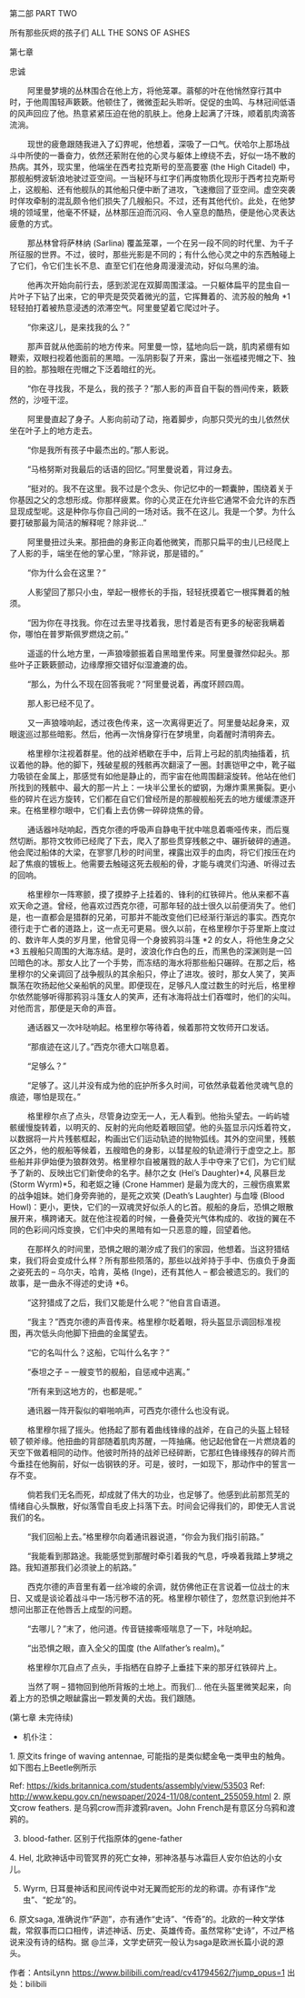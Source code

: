 第二部 PART TWO 

所有那些灰烬的孩子们 ALL THE SONS OF ASHES 



第七章 

忠诚 

        阿里曼梦境的丛林围合在他上方，将他笼罩。蓊郁的叶在他悄然穿行其中时，于他周围轻声簌簌。他顿住了，微微歪起头聆听。促促的虫鸣、与林冠间低语的风声回应了他。热意紧紧压迫在他的肌肤上。他身上起满了汗珠，顺着肌肉滴答流淌。

        现世的疲惫跟随我进入了幻界呢，他想着，深吸了一口气。伏哈尔上那场战斗中所使的一番奋力，依然还萦附在他的心灵与躯体上缭绕不去，好似一场不散的热病。其外，现实里，他端坐在西考拉克斯号的至高要塞 (the High Citadel) 中，那舰船劈波斩浪地驶过亚空间。一当秘环与红字们再度物质化现形于西考拉克斯号上，这舰船、还有他舰队的其他船只便中断了进攻，飞速撤回了亚空间。虚空突袭时佯攻牵制的混乱颇令他们损失了几艘船只。不过，还有其他代价。此处，在他梦境的领域里，他毫不怀疑，丛林那压迫而沉闷、令人窒息的酷热，便是他心灵表达疲惫的方式。

        那丛林曾将萨林纳 (Sarlina) 覆盖笼罩，一个在另一段不同的时代里、为千子所征服的世界。不过，彼时，那些光影是不同的；有什么他心灵之中的东西触碰上了它们，令它们生长不息、直至它们在他身周漫漫流动，好似乌黑的油。

        他再次开始向前行去，感到淤泥在双脚周围漾溢。一只躯体扁平的昆虫自一片叶子下钻了出来，它的甲壳是荧荧着微光的蓝，它挥舞着的、流苏般的触角 *1 轻轻拍打着被热意浸透的浓滞空气。阿里曼望着它爬过叶子。

        “你来这儿，是来找我的么？”

        那声音就从他面前的地方传来。阿里曼一惊，猛地向后一跳，肌肉紧绷有如鞭索，双眼扫视着他面前的黑暗。一泓阴影裂了开来，露出一张褴褛兜帽之下、独目的脸。那独眼在兜帽之下泛着暗红的光。

        “你在寻找我，不是么，我的孩子？”那人影的声音自干裂的唇间传来，簌簌然的，沙哑干涩。

        阿里曼直起了身子。人影向前动了动，拖着脚步，向那只荧光的虫儿依然伏坐在叶子上的地方走去。

        “你是我所有孩子中最杰出的。”那人影说。

        “马格努斯对我最后的话语的回忆。”阿里曼说着，背过身去。

        “挺对的。我不在这里。我不过是个念头、你记忆中的一颗囊肿，围绕着关于你基因之父的念想形成。你那样疲累。你的心灵正在允许些它通常不会允许的东西显现成型呢。这是种你与你自己间的一场对话。我不在这儿。我是一个梦。为什么要打破那最为简洁的解释呢？除非说…”

        阿里曼扭过头来。那扭曲的身影正向着他微笑，而那只扁平的虫儿已经爬上了人影的手，端坐在他的掌心里，“除非说，那是错的。”

        “你为什么会在这里？”

        人影望回了那只小虫，举起一根修长的手指，轻轻抚摸着它一根挥舞着的触须。

        “因为你在寻找我。你在过去里寻找着我，思忖着是否有更多的秘密我瞒着你，哪怕在普罗斯佩罗燃烧之前。”

        遥遥的什么地方里，一声狼嚎颤振着自黑暗里传来。阿里曼骤然仰起头。那些叶子正簌簌颤动，边缘摩擦交错好似湿漉漉的齿。

        “那么，为什么不现在回答我呢？”阿里曼说着，再度环顾四周。

        那人影已经不见了。

        又一声狼嚎响起，透过夜色传来，这一次离得更近了。阿里曼站起身来，双眼逡巡过那些暗影。然后，他再一次悄身穿行在梦境里，向着醒时清明奔去。





        格里穆尔注视着群星。他的战斧栖歇在手中，后背上弓起的肌肉抽搐着，抗议着他的静。他的脚下，残破星舰的残骸再次翻滚了一圈。封裹铠甲之中，靴子磁力吸锁在金属上，那感觉有如他是静止的，而宇宙在他周围翻滚旋转。他站在他们所找到的残骸中、最大的那一片上：一块半公里长的塑钢，为爆炸熏黑撕裂。更小些的碎片在远方旋转，它们都在自它们曾经所是的那艘舰船死去的地方缓缓漂逐开来。在格里穆尔眼中，它们看上去仿佛一碎碎烧焦的骨。

        通话器咔哒响起，西克尔德的呼吸声自静电干扰中喘息着嘶哑传来，而后戛然切断。那符文牧师已经爬了下去，爬入了那些贯穿残骸之中、碾折破碎的通道。他会爬过船体的大梁，在寥寥几秒的时间里，裸露出双手的血肉，将它们按压在灼起了焦痕的镀板上。他需要去触碰这死去舰船的骨，才能与魂灵们沟通、听得过去的回响。

        格里穆尔一阵寒颤，摸了摸脖子上挂着的、锋利的红铁碎片。他从来都不喜欢天命之道。曾经，他喜欢过西克尔德，可那年轻的战士很久以前便消失了。他们是，也一直都会是猎群的兄弟，可那并不能改变他们已经渐行渐远的事实。西克尔德行走于亡者的道路上，这一点无可更易。很久以前，在格里穆尔于芬里斯上度过的、数许年人类的岁月里，他曾见得一个身披鸦羽斗篷 *2 的女人，将他生身之父 *3 五艘船只周围的大海冻结。是时，波浪化作白色的丘，而黑色的深渊则是一凹凹暗色的冰。那女人比了一个手势，而冻结的海水将那些船只碾碎。在那之后，格里穆尔的父亲调回了战争舰队的其余船只，停止了进攻。彼时，那女人笑了，笑声飘荡在吹扬起他父亲船帆的风里。即便现在，足够凡人度过数生的时光后，格里穆尔依然能够听得那鸦羽斗篷女人的笑声，还有冰海将战士们吞噬时，他们的尖叫。对他而言，那便是天命的声音。

        通话器又一次咔哒响起。格里穆尔等待着，候着那符文牧师开口发话。

        “那痕迹在这儿了。”西克尔德大口喘息着。

        “足够么？”

        “足够了。这儿并没有成为他的庇护所多久时间，可依然承载着他灵魂气息的痕迹，哪怕是现在。”

        格里穆尔点了点头，尽管身边空无一人，无人看到。他抬头望去。一屿屿墟骸缓慢旋转着，以明灭的、反射的光向他眨着眼回望。他的头盔显示闪烁着符文，以数据将一片片残骸框起，构画出它们运动轨迹的抛物弧线。其外的空间里，残骸区之外，他的舰船等候着，五艘暗色的身影，以彗星般的轨迹滑行于虚空之上。那些船并非伊始便为狼群效劳。格里穆尔自被屠戮的敌人手中夺来了它们，为它们赋予了新的、反映出它们新使命的名字。赫尔之女 (Hel’s Daughter)*4, 风暴巨龙 (Storm Wyrm)*5，和老妪之锤 (Crone Hammer) 是最为庞大的，三艘伤痕累累的战争姐妹。她们身旁奔驰的，是死之欢笑 (Death’s Laughter) 与血嚎 (Blood Howl)：更小，更快，它们的一双魂灵好似杀人的匕首。舰船的身后，恐惧之眼散展开来，横跨诸天。就在他注视着的时候，一叠叠荧光气体构成的、收拢的翼在不同的色彩间闪烁变换，它们中央的黑暗有如一只恶意的瞳，回望着他。

        在那样久的时间里，恐惧之眼的潮汐成了我们的家园，他想着。当这狩猎结束，我们将会变成什么样？所有那些陨落的，那些以战斧持于手中、伤痕负于身面之姿死去的 – 乌尔夫，哈肯，英格 (Inge)，还有其他人 – 都会被遗忘的。我们的故事，是一曲永不得述的史诗 *6。

        “这狩猎成了之后，我们又能是什么呢？”他自言自语道。

        “我主？”西克尔德的声音传来。格里穆尔眨着眼，将头盔显示调回标准视图，再次低头向他脚下扭曲的金属望去。

        “它的名叫什么？这船，它叫什么名字？”

        “泰坦之子 – 一艘变节的舰船，自惩戒中逃离。”

        “所有来到这地方的，也都是呢。”

        通讯器一阵开裂似的噼啪响声，可西克尔德什么也没有说。

        格里穆尔摇了摇头。他扬起了那有着曲线锋缘的战斧，在自己的头盔上轻轻顿了顿斧缘。他扭曲的背部随着肌肉苏醒，一阵抽痛。他记起他曾在一片燃烧着的天空下做着相同的动作。他彼时所持的战斧已经碎断，它那红色锋缘残存的碎片而今垂挂在他胸前，好似一齿钢铁的牙。可是，彼时，一如现下，那动作中的誓言一存不变。

        倘若我们无名而死，却成就了伟大的功业，也足够了。他感到此前那荒芜的情绪自心头飘散，好似落雪自毛皮上抖落下去。时间会记得我们的，即使无人言说我们的名。

        “我们回船上去。”格里穆尔向着通讯器说道，“你会为我们指引前路。”

        “我能看到那路途。我能感觉到那醒时牵引着我的气息，呼唤着我踏上梦境之路。我知道那我们必须驶上的航路。”

        西克尔德的声音里有着一丝冷峻的余调，就仿佛他正在言说着一位战士的末日、又或是谈论着战斗中一场污秽不洁的死。格里穆尔顿住了，忽然意识到他并不想问出那正在他唇舌上成型的问题。

        “去哪儿？”末了，他问道。传音链接嘶哑喘息了一下，咔哒响起。

        “出恐惧之眼，直入全父的国度 (the Allfather’s realm)。”

        格里穆尔兀自点了点头，手指栖在自脖子上垂挂下来的那牙红铁碎片上。

        当然了啊 – 猎物回到他所背叛的土地上。而我们… 他在头盔里微笑起来，向着上方的恐惧之眼龇露出一颗发黄的犬齿。我们跟随。


(第七章 未完待续)



* 机仆注：

1. 原文its fringe of waving antennae, 可能指的是类似鳃金龟一类甲虫的触角。如下图右上Beetle例所示

Ref: https://kids.britannica.com/students/assembly/view/53503
Ref: http://www.kepu.gov.cn/newspaper/2024-11/08/content_255059.html
2. 原文crow feathers. 是乌鸦crow而非渡鸦raven。John French是有意区分乌鸦和渡鸦的。

3. blood-father. 区别于代指原体的gene-father

4. Hel, 北欧神话中司管冥界的死亡女神，邪神洛基与冰霜巨人安尔伯达的小女儿。

5. Wyrm, 日耳曼神话和民间传说中对无翼而蛇形的龙的称谓。亦有译作“龙虫”、“蛇龙”的。

6. 原文saga, 准确说作“萨迦”，亦有通作“史诗”、“传奇”的。北欧的一种文学体裁，常叙事而口口相传，讲述神话、历史、英雄传奇。虽然常称“史诗”，不过严格说来没有诗的结构。据 @兰泽，文学史研究一般认为saga是欧洲长篇小说的源头。 

作者：AntsiLynn https://www.bilibili.com/read/cv41794562/?jump_opus=1 出处：bilibili
